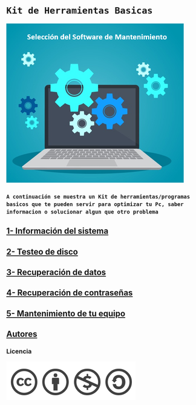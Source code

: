 # `Kit de Herramientas Basicas`
![image](fondo.png)
### `A continuación se muestra un Kit de herramientas/programas basicos que te pueden servir para optimizar tu Pc, saber informacion o solucionar algun que otro problema`

## [1- Información del sistema](info.md)
## [2- Testeo de disco](testeo.md)
## [3- Recuperación de datos](datos.md)
## [4- Recuperación de contraseñas](contraseña.md)
## [5- Mantenimiento de tu equipo](mantenimiento.md)
## [Autores](autores.md)
### Licencia
![image](licencia.png)
